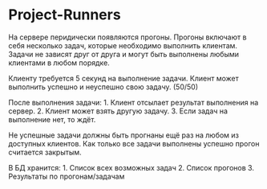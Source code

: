 # Project-Runners

На сервере перидически появляются прогоны.
Прогоны включают в себя несколько задач, которые необходимо выполнить клиентам.
Задачи не зависят друг от друга и могут быть выполнены любыми клиентами в любом порядке.

Клиенту требуется 5 секунд на выполнение задачи.
Клиент может выполнить успешно и неуспешно свою задачу. (50/50)

После выполнения задачи: 
	1. Клиент отсылает результат выполнения на сервер.
	2. Клиент может взять другую задачу.
	3. Если задач на выполнение нет, то ждёт.

Не успешные задачи должны быть прогнаны ещё раз на любом из доступных клиентов.
Как только все задачи выполнены успешно прогон считается закрытым.

В БД хранится:
	1. Список всех возможных задач
	2. Список прогонов
	3. Результаты по прогонам/задачам
